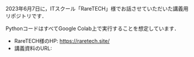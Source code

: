 2023年6月7日に，ITスクール「RareTECH」様でお話させていただいた講義用リポジトリです．

PythonコードはすべてGoogle Colab上で実行することを想定しています．

- RareTECH様のHP: https://raretech.site/ 
- 講義資料のURL: 
